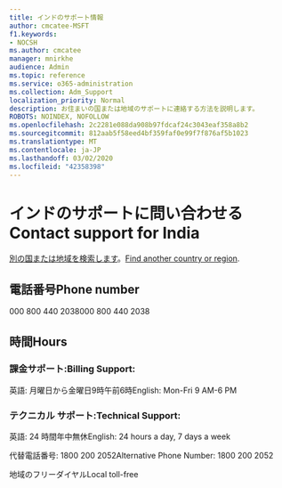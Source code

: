 ```yaml
---
title: インドのサポート情報
author: cmcatee-MSFT
f1.keywords:
- NOCSH
ms.author: cmcatee
manager: mnirkhe
audience: Admin
ms.topic: reference
ms.service: o365-administration
ms.collection: Adm_Support
localization_priority: Normal
description: お住まいの国または地域のサポートに連絡する方法を説明します。
ROBOTS: NOINDEX, NOFOLLOW
ms.openlocfilehash: 2c2281e088da908b97fdcaf24c3043eaf358a8b2
ms.sourcegitcommit: 812aab5f58eed4bf359faf0e99f7f876af5b1023
ms.translationtype: MT
ms.contentlocale: ja-JP
ms.lasthandoff: 03/02/2020
ms.locfileid: "42358398"
---
```

# <a name="contact-support-for-india"></a><span data-ttu-id="f0567-103">インドのサポートに問い合わせる</span><span class="sxs-lookup"><span data-stu-id="f0567-103">Contact support for India</span></span>

<span data-ttu-id="f0567-104">[別の国または地域を検索します](../contact-support-for-business-products.md)。</span><span class="sxs-lookup"><span data-stu-id="f0567-104">[Find another country or region](../contact-support-for-business-products.md).</span></span>

## <a name="phone-number"></a><span data-ttu-id="f0567-105">電話番号</span><span class="sxs-lookup"><span data-stu-id="f0567-105">Phone number</span></span>
<span data-ttu-id="f0567-106">000 800 440 2038</span><span class="sxs-lookup"><span data-stu-id="f0567-106">000 800 440 2038</span></span>

## <a name="hours"></a><span data-ttu-id="f0567-107">時間</span><span class="sxs-lookup"><span data-stu-id="f0567-107">Hours</span></span>
### <a name="billing-support"></a><span data-ttu-id="f0567-108">課金サポート:</span><span class="sxs-lookup"><span data-stu-id="f0567-108">Billing Support:</span></span>

<span data-ttu-id="f0567-109">英語: 月曜日から金曜日9時午前6時</span><span class="sxs-lookup"><span data-stu-id="f0567-109">English: Mon-Fri 9 AM-6 PM</span></span>

### <a name="technical-support"></a><span data-ttu-id="f0567-110">テクニカル サポート:</span><span class="sxs-lookup"><span data-stu-id="f0567-110">Technical Support:</span></span>

<span data-ttu-id="f0567-111">英語: 24 時間年中無休</span><span class="sxs-lookup"><span data-stu-id="f0567-111">English: 24 hours a day, 7 days a week</span></span>

<span data-ttu-id="f0567-112">代替電話番号: 1800 200 2052</span><span class="sxs-lookup"><span data-stu-id="f0567-112">Alternative Phone Number: 1800 200 2052</span></span>

<span data-ttu-id="f0567-113">地域のフリーダイヤル</span><span class="sxs-lookup"><span data-stu-id="f0567-113">Local toll-free</span></span>
